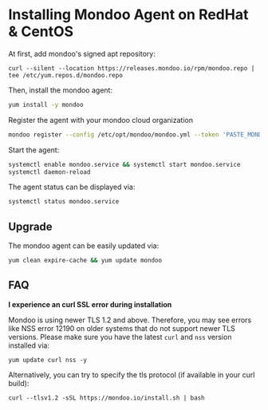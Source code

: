 # Installing Mondoo Agent on RedHat & CentOS

At first, add mondoo's signed apt repository:

```
curl --silent --location https://releases.mondoo.io/rpm/mondoo.repo | tee /etc/yum.repos.d/mondoo.repo
```

Then, install the mondoo agent:

```bash
yum install -y mondoo
```

Register the agent with your mondoo cloud organization

```bash
mondoo register --config /etc/opt/mondoo/mondoo.yml --token 'PASTE_MONDOO_REGISTRATION_TOKEN'
```

Start the agent:

```bash
systemctl enable mondoo.service && systemctl start mondoo.service
systemctl daemon-reload
```

The agent status can be displayed via:

```bash
systemctl status mondoo.service
```


## Upgrade

The mondoo agent can be easily updated via:

```bash
yum clean expire-cache && yum update mondoo
```


## FAQ

**I experience an curl SSL error during installation**

Mondoo is using newer TLS 1.2 and above. Therefore, you may see errors like NSS error 12190 on older systems that do not support newer TLS versions. Please make sure you have the latest `curl` and `nss` version installed via:

```
yum update curl nss -y
```

Alternatively, you can try to specify the tls protocol (if available in your curl build):

```
curl --tlsv1.2 -sSL https://mondoo.io/install.sh | bash
```